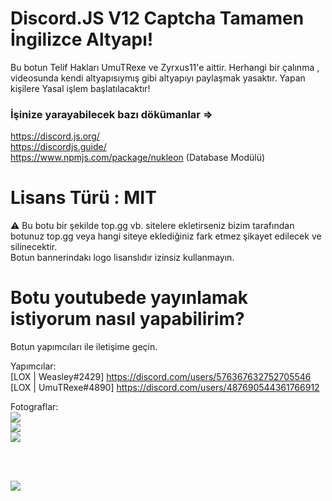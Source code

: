 # Discord.JS V12 Captcha Tamamen İngilizce Altyapı!

Bu botun Telif Hakları UmuTRexe ve Zyrxus11'e aittir. Herhangi bir çalınma , videosunda kendi altyapısıymış gibi altyapıyı paylaşmak yasaktır. Yapan kişilere Yasal işlem başlatılacaktır!

### İşinize yarayabilecek bazı dökümanlar =>
https://discord.js.org/<br>
https://discordjs.guide/ <br>
https://www.npmjs.com/package/nukleon (Database Modülü)

# Lisans Türü : MIT

⚠️ Bu botu bir şekilde top.gg vb. sitelere ekletirseniz bizim tarafından botunuz top.gg veya hangi siteye eklediğiniz fark etmez şikayet edilecek ve silinecektir.
<br>
Botun bannerindakı logo lisanslıdır izinsiz kullanmayın.

# Botu youtubede yayınlamak istiyorum nasıl yapabilirim?

Botun yapımcıları ile iletişime geçin.


Yapımcılar: <br>
[LOX | Weasley#2429] https://discord.com/users/576367632752705546 <br>
[LOX | UmuTRexe#4890] https://discord.com/users/487690544361766912 <br>

Fotograflar: <br>
![](https://cdn.discordapp.com/attachments/963171575270613082/964131726727184414/unknown.png) <br>
![](https://cdn.discordapp.com/attachments/963171575270613082/964131761770598450/unknown.png) <br>
![](https://cdn.discordapp.com/attachments/963171575270613082/964131797447352401/unknown.png) <br>

<br><br>

![](https://cdn.discordapp.com/attachments/963171575270613082/963376746135187466/codeeee.png)
